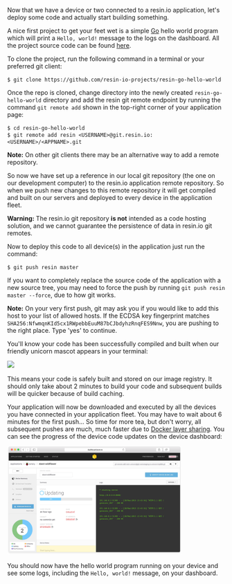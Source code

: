 <!-- deploying Code to devices -->

Now that we have a device or two connected to a resin.io application, let's deploy some code and actually start building something.

A nice first project to get your feet wet is a simple [Go][go] hello world program which will print a `Hello, world!` message to the logs on the dashboard. All the project source code can be found [here][resin-go-hello-world-link].

To clone the project, run the following command in a terminal or your preferred git client:

```shell
$ git clone https://github.com/resin-io-projects/resin-go-hello-world
```

Once the repo is cloned, change directory into the newly created `resin-go-hello-world` directory and add the resin git remote endpoint by running the command `git remote add` shown in
the top-right corner of your application page:

```shell
$ cd resin-go-hello-world
$ git remote add resin <USERNAME>@git.resin.io:<USERNAME>/<APPNAME>.git
```
__Note:__ On other git clients there may be an alternative way to add a remote repository.

So now we have set up a reference in our local git repository (the one on our development computer) to the resin.io application remote repository. So when we push new changes to this remote repository it will get compiled and built on our servers and deployed to every device in the application fleet.

__Warning:__ The resin.io git repository **is not** intended as a code hosting solution, and we cannot guarantee the persistence of data in resin.io git remotes.

Now to deploy this code to all device(s) in the application just run the command:
```shell
$ git push resin master
```

If you want to completely replace the source code of the application with a new source tree, you may need to force the push by running `git push resin master --force`, due to how git works.

__Note:__ On your very first push, git may ask you if you would like to add this host to your list of allowed hosts. If the ECDSA key fingerprint matches `SHA256:NfwmqnKId5cx1RWpebbEuuM87bCJbdyhzRnqFES9Nnw`, you are pushing to the right place. Type 'yes' to continue.

You'll know your code has been successfully compiled and built when our
friendly unicorn mascot appears in your terminal:

<img src="/img/common/pushing/success_unicorn_resin_cpp_hello_world.png" width="80%">

This means your code is safely built and stored on our image registry. It should only take about 2 minutes to build your code and subsequent builds will be quicker because of build caching.


Your application will now be downloaded and executed by all the devices you have connected in your application fleet. You may have to wait about 6 minutes for the first push... So time for more tea, but don't worry, all subsequent pushes are much, much faster due to [Docker layer sharing][dockerLayerDocs]. You can see the progress of the device code updates on the device dashboard:

<img src="/img/common/device/device_dashboard_during_update_generic.png" width="80%">

You should now have the hello world program running on your device and see some logs, including the `Hello, world!` message, on your dashboard.

[resin-go-hello-world-link]:https://github.com/resin-io-projects/resin-go-hello-world
[dockerLayerDocs]:https://docs.docker.com/engine/userguide/storagedriver/imagesandcontainers/
[go]:https://golang.org/
